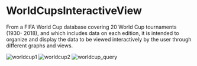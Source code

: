 # WorldCupsInteractiveView
From a FIFA World Cup database covering 20 World Cup tournaments (1930- 2018), and which includes data on each edition, it is intended to organize and display the data to be viewed interactively by the user through different graphs and views.

![worldcup1](https://user-images.githubusercontent.com/55818710/210132362-52b0d994-92ab-4ec8-98c8-4d9ec86d84a8.png)
![worldcup2](https://user-images.githubusercontent.com/55818710/210132369-be5bc947-2eec-434d-aae4-82d08c007194.png)
![worldcup_query](https://user-images.githubusercontent.com/55818710/210132422-9ff6e854-df90-4cc6-ad92-f6c1f604ffa4.png)
